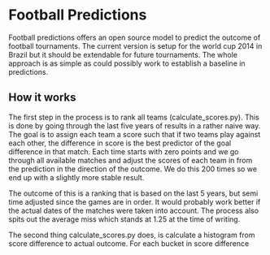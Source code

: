 Football Predictions
====================

Football predictions offers an open source model to predict the outcome of football tournaments. The current version is setup for the world cup 2014 in Brazil but it should be extendable for future tournaments. The whole approach is as simple as could possibly work to establish a baseline in predictions.

How it works
------------

The first step in the process is to rank all teams (calculate_scores.py). This is done by going through the last five years of results in a rather naive way. The goal is to assign each team a score such that if two teams play against each other, the difference in score is the best predictor of the goal difference in that match. Each time starts with zero points and we go through all available matches and adjust the scores of each team in from the prediction in the direction of the outcome. We do this 200 times so we end up with a slightly more stable result.

The outcome of this is a ranking that is based on the last 5 years, but semi time adjusted since the games are in order. It would probably work better if the actual dates of the matches were taken into account. The process also spits out the average miss which stands at 1.25 at the time of writing.

The second thing calculate_scores.py does, is calculate a histogram from score difference to actual outcome. For each bucket in score difference
